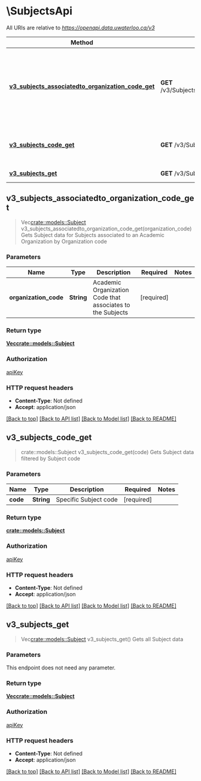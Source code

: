 # \SubjectsApi

All URIs are relative to *https://openapi.data.uwaterloo.ca/v3*

Method | HTTP request | Description
------------- | ------------- | -------------
[**v3_subjects_associatedto_organization_code_get**](SubjectsApi.md#v3_subjects_associatedto_organization_code_get) | **GET** /v3/Subjects/associatedto/{organizationCode} | Gets Subject data for Subjects associated to an Academic Organization by Organization code
[**v3_subjects_code_get**](SubjectsApi.md#v3_subjects_code_get) | **GET** /v3/Subjects/{code} | Gets Subject data filtered by Subject code
[**v3_subjects_get**](SubjectsApi.md#v3_subjects_get) | **GET** /v3/Subjects | Gets all Subject data



## v3_subjects_associatedto_organization_code_get

> Vec<crate::models::Subject> v3_subjects_associatedto_organization_code_get(organization_code)
Gets Subject data for Subjects associated to an Academic Organization by Organization code

### Parameters


Name | Type | Description  | Required | Notes
------------- | ------------- | ------------- | ------------- | -------------
**organization_code** | **String** | Academic Organization Code that associates to the Subjects | [required] |

### Return type

[**Vec<crate::models::Subject>**](Subject.md)

### Authorization

[apiKey](../README.md#apiKey)

### HTTP request headers

- **Content-Type**: Not defined
- **Accept**: application/json

[[Back to top]](#) [[Back to API list]](../README.md#documentation-for-api-endpoints) [[Back to Model list]](../README.md#documentation-for-models) [[Back to README]](../README.md)


## v3_subjects_code_get

> crate::models::Subject v3_subjects_code_get(code)
Gets Subject data filtered by Subject code

### Parameters


Name | Type | Description  | Required | Notes
------------- | ------------- | ------------- | ------------- | -------------
**code** | **String** | Specific Subject code | [required] |

### Return type

[**crate::models::Subject**](Subject.md)

### Authorization

[apiKey](../README.md#apiKey)

### HTTP request headers

- **Content-Type**: Not defined
- **Accept**: application/json

[[Back to top]](#) [[Back to API list]](../README.md#documentation-for-api-endpoints) [[Back to Model list]](../README.md#documentation-for-models) [[Back to README]](../README.md)


## v3_subjects_get

> Vec<crate::models::Subject> v3_subjects_get()
Gets all Subject data

### Parameters

This endpoint does not need any parameter.

### Return type

[**Vec<crate::models::Subject>**](Subject.md)

### Authorization

[apiKey](../README.md#apiKey)

### HTTP request headers

- **Content-Type**: Not defined
- **Accept**: application/json

[[Back to top]](#) [[Back to API list]](../README.md#documentation-for-api-endpoints) [[Back to Model list]](../README.md#documentation-for-models) [[Back to README]](../README.md)
